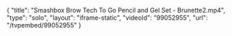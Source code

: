 {
    "title": "Smashbox Brow Tech To Go Pencil and Gel Set - Brunette2.mp4",
    "type": "solo",
    "layout": "iframe-static",
    "videoId": "99052955",
    "url": "\/tvpembed\/99052955"
}